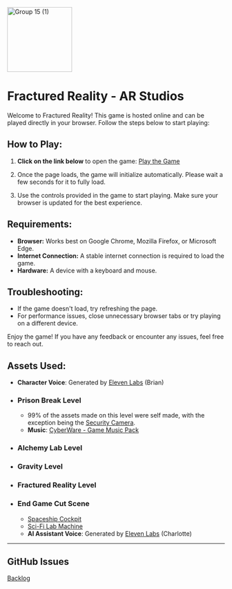 
<img width="150" alt="Group 15 (1)" src="https://github.com/user-attachments/assets/123adcd7-c8bb-47f9-aa3b-bbfd2a01b25a">

# Fractured Reality - AR Studios

Welcome to Fractured Reality! This game is hosted online and can be played directly in your browser. Follow the steps below to start playing:

## How to Play:

1. **Click on the link below** to open the game:
   [Play the Game](https://rayanbahadur.github.io/ARStudios/Build)
   
2. Once the page loads, the game will initialize automatically. Please wait a few seconds for it to fully load.

3. Use the controls provided in the game to start playing. Make sure your browser is updated for the best experience.

## Requirements:
- **Browser:** Works best on Google Chrome, Mozilla Firefox, or Microsoft Edge.
- **Internet Connection:** A stable internet connection is required to load the game.
- **Hardware:** A device with a keyboard and mouse.

## Troubleshooting:
- If the game doesn't load, try refreshing the page.
- For performance issues, close unnecessary browser tabs or try playing on a different device.

Enjoy the game! If you have any feedback or encounter any issues, feel free to reach out.

## Assets Used:
   - **Character Voice**: Generated by [Eleven Labs](https://elevenlabs.io/) (Brian)
- ### Prison Break Level
   - 99% of the assets made on this level were self made, with the exception being the [Security Camera](https://assetstore.unity.com/packages/3d/props/surveillance-camera-264577).
   - **Music**: [CyberWare - Game Music Pack](https://assetstore.unity.com/packages/audio/music/electronic/cyberware-game-music-pack-216764)

- ### Alchemy Lab Level
- ### Gravity Level

- ### Fractured Reality Level 

- ### End Game Cut Scene
   - [Spaceship Cockpit](https://skfb.ly/6GyRs)
   - [Sci-Fi Lab Machine](https://skfb.ly/oHILC)
   - **AI Assistant Voice**: Generated by [Eleven Labs](https://elevenlabs.io/) (Charlotte)
---
## GitHub Issues
[Backlog](https://github.com/users/rayanbahadur/projects/3)
